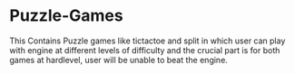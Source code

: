 # Puzzle-Games
This Contains Puzzle games like tictactoe and split in which user can play with engine at different levels of difficulty and the crucial part is for both games at hardlevel, user will be unable to beat the engine.
